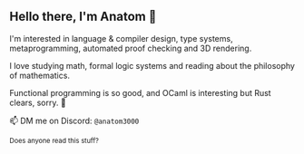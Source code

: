 <h2>Hello there, I'm Anatom 🌸</h2>

I'm interested in language & compiler design, type systems, metaprogramming, automated proof checking and 3D rendering.

I love studying math, formal logic systems and reading about the philosophy of mathematics.

Functional programming is so good, and OCaml is interesting but Rust clears, sorry. 🦀

📫 DM me on Discord: `@anatom3000`

<sub>Does anyone read this stuff?</sub>
